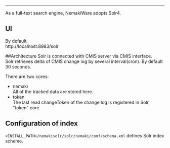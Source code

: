 ---
As a full-text search engine, NemakiWare adopts Solr4.  

## UI
By default,  
http://localhost:8983/solr

##Architecture
Solr is connected with CMIS server via CMIS interface.  
Solr retrieves delta of CMIS change log by several interval(cron). By default 30 seconds. 
  
There are two cores:  
* nemaki  
All of the tracked data are stored here.
* token  
The last read changeToken of the change log is registered in Solr, "token" core.

## Configuration of index
`<INSTALL_PATH>/nemakisolr/solr/nemaki/conf/schema.xml` defines Solr index scheme.  